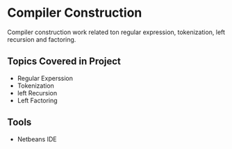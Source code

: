 # Compiler Construction
Compiler construction work related ton regular expression, tokenization, left recursion and factoring.

## Topics Covered in Project
- Regular Experssion 
- Tokenization
- left Recursion 
- Left Factoring

## Tools
- Netbeans IDE
